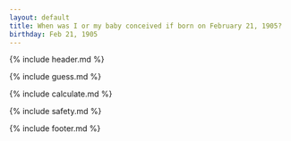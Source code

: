 ```yaml
---
layout: default
title: When was I or my baby conceived if born on February 21, 1905?
birthday: Feb 21, 1905
---
```


{% include header.md %}

{% include guess.md %}

{% include calculate.md %}

{% include safety.md %}

{% include footer.md %}



